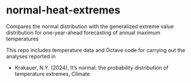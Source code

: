# normal-heat-extremes
Compares the normal distribution with the generalized extreme value distribution for one-year-ahead forecasting of annual maximum temperatures

This repo includes temperature data and Octave code for carrying out the analyses reported in
- Krakauer, N.Y. (2024), It’s normal: the probability distribution of temperature extremes, Climate
